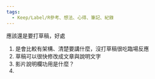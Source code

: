 ```yaml
---
tags:
  - Keep/Label/R參考、想法、心得、筆記、紀錄
---
```


應該還是要打草稿，好處
1. 是會比較有架構、清楚要講什麼，沒打草稿很吃臨場反應
2. 草稿可以很快修改成文章與說明文字
3. 影片說明欄功用是什麼？
4. 
